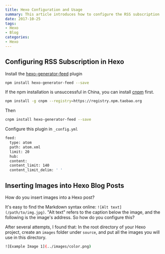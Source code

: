 ```yaml
---
title: Hexo Configuration and Usage
summary: This article introduces how to configure the RSS subscription function in a Hexo blog, including plugin installation and usage.
date: 2017-10-25
tags:
- Hexo
- Blog
categories:
- Hexo
---
```


## Configuring RSS Subscription in Hexo

Install the [hexo-generator-feed](https://github.com/hexojs/hexo-generator-feed) plugin

```bash
npm install hexo-generator-feed --save
```

If the npm installation is unsuccessful in China, you can install [cnpm](https://npm.taobao.org/) first.

```bash
npm install -g cnpm --registry=https://registry.npm.taobao.org
```

Then

```bash
cnpm install hexo-generator-feed --save
```

Configure this plugin in `_config.yml`

```bash
feed:
  type: atom
  path: atom.xml
  limit: 20
  hub:
  content:
  content_limit: 140
  content_limit_delim: ' '
```

## Inserting Images into Hexo Blog Posts

How do you insert images into a Hexo post?

It's easy to find the Markdown syntax online: `![Alt text](/path/to/img.jpg)`.  "Alt text" refers to the caption below the image, and the following is the image's address. So how do you configure this?


After several attempts, I found that: In the root directory of your Hexo project, create an `images` folder under `source`, and put all the images you will use in this directory.

```bash
![Example Image 1](../images/color.png)
```